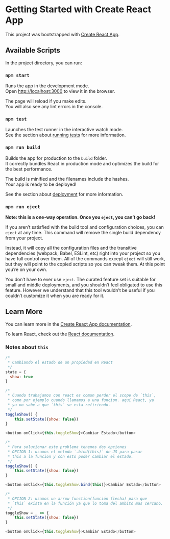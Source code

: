 # Getting Started with Create React App

This project was bootstrapped with [Create React App](https://github.com/facebook/create-react-app).

## Available Scripts

In the project directory, you can run:

### `npm start`

Runs the app in the development mode.\
Open [http://localhost:3000](http://localhost:3000) to view it in the browser.

The page will reload if you make edits.\
You will also see any lint errors in the console.

### `npm test`

Launches the test runner in the interactive watch mode.\
See the section about [running tests](https://facebook.github.io/create-react-app/docs/running-tests) for more information.

### `npm run build`

Builds the app for production to the `build` folder.\
It correctly bundles React in production mode and optimizes the build for the best performance.

The build is minified and the filenames include the hashes.\
Your app is ready to be deployed!

See the section about [deployment](https://facebook.github.io/create-react-app/docs/deployment) for more information.

### `npm run eject`

**Note: this is a one-way operation. Once you `eject`, you can’t go back!**

If you aren’t satisfied with the build tool and configuration choices, you can `eject` at any time. This command will remove the single build dependency from your project.

Instead, it will copy all the configuration files and the transitive dependencies (webpack, Babel, ESLint, etc) right into your project so you have full control over them. All of the commands except `eject` will still work, but they will point to the copied scripts so you can tweak them. At this point you’re on your own.

You don’t have to ever use `eject`. The curated feature set is suitable for small and middle deployments, and you shouldn’t feel obligated to use this feature. However we understand that this tool wouldn’t be useful if you couldn’t customize it when you are ready for it.

## Learn More

You can learn more in the [Create React App documentation](https://facebook.github.io/create-react-app/docs/getting-started).

To learn React, check out the [React documentation](https://reactjs.org/).

### Notes about `this`

```js
/*
 * Cambiando el estado de un propiedad en React
 */
state = {
  show: true
}

/*
 * Cuando trabajamos con react es comun perder el scope de `this`,
 * como por ejemplo cuando llamamos a una funcion. aqui React, ya
 * ya no sabe a que `this` se esta refiriendo.
 */
toggleShow() {
	this.setState({show: false})
}

<button onClick={this.toggleShow}>Cambiar Estado</button>

/*
 * Para solucionar este problema tenemos dos opciones
 * OPCION 1: usamos el metodo `.bind(this)` de JS para pasar
 * this a la funcion y con esto poder cambiar el estado.
 */
toggleShow() {
	this.setState({show: false})
}

<button onClick={this.toggleShow.bind(this)}>Cambiar Estado</button>

/*
 * OPCION 2: usamos un arrow function(función flecha) para que 
 * `this` exista en la función ya que lo toma del ambito mas cercano.
 */
toggleShow = _ => {
	this.setState({show: false})
}

<button onClick={this.toggleShow}>Cambiar Estado</button>
```